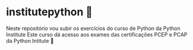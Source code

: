 # institutepython 🐍
Neste repositório vou subir os exercícios do curso de Python da Python Institute
Este curso dá acesso aos exames das certificações PCEP e PCAP da Python Intitute
💙
